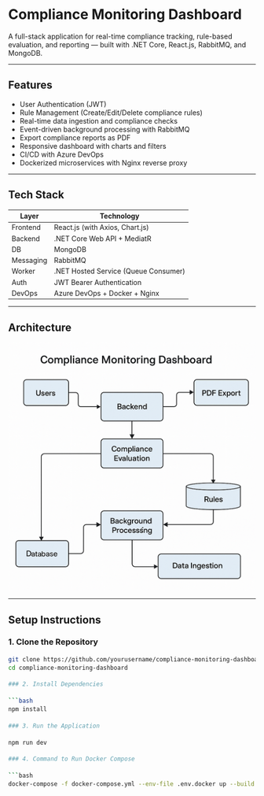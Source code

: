 # Compliance Monitoring Dashboard

A full-stack application for real-time compliance tracking, rule-based evaluation, and reporting — built with .NET Core, React.js, RabbitMQ, and MongoDB.

---

## Features

- User Authentication (JWT)
- Rule Management (Create/Edit/Delete compliance rules)
- Real-time data ingestion and compliance checks
- Event-driven background processing with RabbitMQ
- Export compliance reports as PDF
- Responsive dashboard with charts and filters
- CI/CD with Azure DevOps
- Dockerized microservices with Nginx reverse proxy

---

## Tech Stack

| Layer     | Technology                           |
| --------- | ------------------------------------ |
| Frontend  | React.js (with Axios, Chart.js)      |
| Backend   | .NET Core Web API + MediatR          |
| DB        | MongoDB                              |
| Messaging | RabbitMQ                             |
| Worker    | .NET Hosted Service (Queue Consumer) |
| Auth      | JWT Bearer Authentication            |
| DevOps    | Azure DevOps + Docker + Nginx        |

---

## Architecture

![Architecture](docs/architecture-diagram.png)

---

## Setup Instructions

### 1. Clone the Repository

````bash
git clone https://github.com/yourusername/compliance-monitoring-dashboard.git
cd compliance-monitoring-dashboard

### 2. Install Dependencies

```bash
npm install

### 3. Run the Application

npm run dev

### 4. Command to Run Docker Compose

```bash
docker-compose -f docker-compose.yml --env-file .env.docker up --build --force-recreate -d
````
